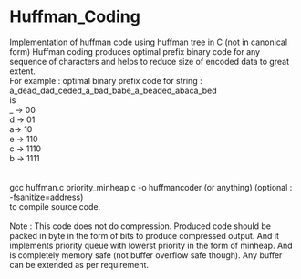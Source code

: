 # Huffman_Coding
Implementation of huffman code using huffman tree in C (not in canonical form)
Huffman coding produces optimal prefix binary code for any sequence of characters and helps to reduce size of encoded data to great extent.  
For example : optimal binary prefix code for string :  
 a_dead_dad_ceded_a_bad_babe_a_beaded_abaca_bed  
is <br> _ -> 00 <br> d -> 01 <br> a-> 10 <br> e -> 110 <br> c -> 1110 <br> b -> 1111 <br>
<br> 
<br>
gcc huffman.c priority_minheap.c -o huffmancoder (or anything) (optional : -fsanitize=address)<br>
to compile source code.
<br>
<br>
Note : This code does not do compression. Produced code should be packed in byte in the form of bits to produce compressed output. And it implements priority queue with lowerst priority in the form of minheap. And is completely memory safe (not buffer overflow safe though). Any buffer can be extended as per requirement. 
